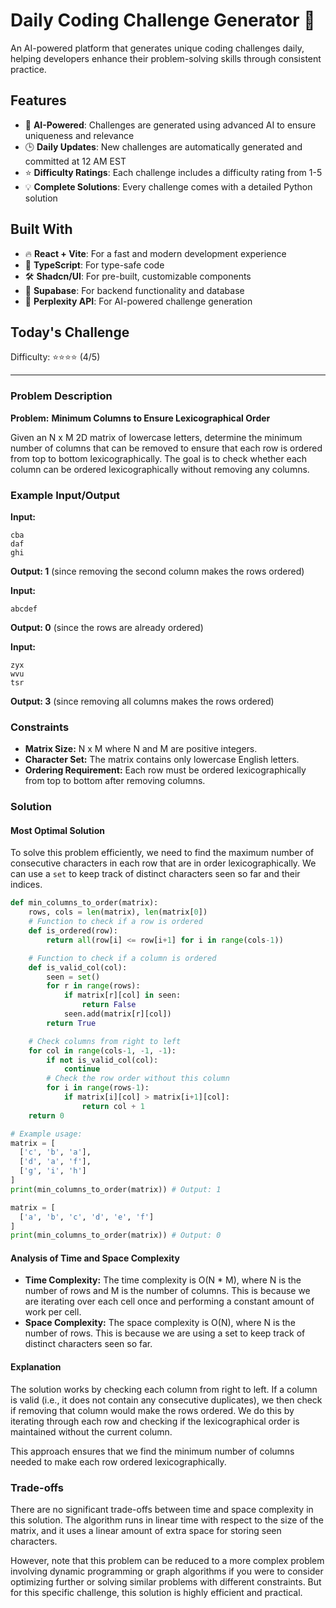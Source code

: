 # Daily Coding Challenge Generator 🚀

An AI-powered platform that generates unique coding challenges daily, helping developers enhance their problem-solving skills through consistent practice.

## Features

- 🤖 **AI-Powered**: Challenges are generated using advanced AI to ensure uniqueness and relevance
- 🕒 **Daily Updates**: New challenges are automatically generated and committed at 12 AM EST
- ⭐ **Difficulty Ratings**: Each challenge includes a difficulty rating from 1-5
- 💡 **Complete Solutions**: Every challenge comes with a detailed Python solution

## Built With

- 🔥 **React + Vite**: For a fast and modern development experience
- 🔷 **TypeScript**: For type-safe code
- 🛠️ **Shadcn/UI**: For pre-built, customizable components
- 🔌 **Supabase**: For backend functionality and database
- 🤖 **Perplexity API**: For AI-powered challenge generation

## Today's Challenge

Difficulty: ⭐⭐⭐⭐ (4/5)

****

### Problem Description

**Problem:** **Minimum Columns to Ensure Lexicographical Order**

Given an N x M 2D matrix of lowercase letters, determine the minimum number of columns that can be removed to ensure that each row is ordered from top to bottom lexicographically. The goal is to check whether each column can be ordered lexicographically without removing any columns.

### Example Input/Output

**Input:**
```
cba
daf
ghi
```

**Output: 1** (since removing the second column makes the rows ordered)

**Input:**
```
abcdef
```

**Output: 0** (since the rows are already ordered)

**Input:**
```
zyx
wvu
tsr
```

**Output: 3** (since removing all columns makes the rows ordered)

### Constraints

- **Matrix Size:** N x M where N and M are positive integers.
- **Character Set:** The matrix contains only lowercase English letters.
- **Ordering Requirement:** Each row must be ordered lexicographically from top to bottom after removing columns.

### Solution

#### Most Optimal Solution

To solve this problem efficiently, we need to find the maximum number of consecutive characters in each row that are in order lexicographically. We can use a `set` to keep track of distinct characters seen so far and their indices.

```python
def min_columns_to_order(matrix):
    rows, cols = len(matrix), len(matrix[0])
    # Function to check if a row is ordered
    def is_ordered(row):
        return all(row[i] <= row[i+1] for i in range(cols-1))

    # Function to check if a column is ordered
    def is_valid_col(col):
        seen = set()
        for r in range(rows):
            if matrix[r][col] in seen:
                return False
            seen.add(matrix[r][col])
        return True

    # Check columns from right to left
    for col in range(cols-1, -1, -1):
        if not is_valid_col(col):
            continue
        # Check the row order without this column
        for i in range(rows-1):
            if matrix[i][col] > matrix[i+1][col]:
                return col + 1
    return 0

# Example usage:
matrix = [
  ['c', 'b', 'a'],
  ['d', 'a', 'f'],
  ['g', 'i', 'h']
]
print(min_columns_to_order(matrix)) # Output: 1

matrix = [
  ['a', 'b', 'c', 'd', 'e', 'f']
]
print(min_columns_to_order(matrix)) # Output: 0
```

#### Analysis of Time and Space Complexity

- **Time Complexity:** The time complexity is O(N \* M), where N is the number of rows and M is the number of columns. This is because we are iterating over each cell once and performing a constant amount of work per cell.
- **Space Complexity:** The space complexity is O(N), where N is the number of rows. This is because we are using a set to keep track of distinct characters seen so far.

#### Explanation

The solution works by checking each column from right to left. If a column is valid (i.e., it does not contain any consecutive duplicates), we then check if removing that column would make the rows ordered. We do this by iterating through each row and checking if the lexicographical order is maintained without the current column.

This approach ensures that we find the minimum number of columns needed to make each row ordered lexicographically.

### Trade-offs

There are no significant trade-offs between time and space complexity in this solution. The algorithm runs in linear time with respect to the size of the matrix, and it uses a linear amount of extra space for storing seen characters.

However, note that this problem can be reduced to a more complex problem involving dynamic programming or graph algorithms if you were to consider optimizing further or solving similar problems with different constraints. But for this specific challenge, this solution is highly efficient and practical.